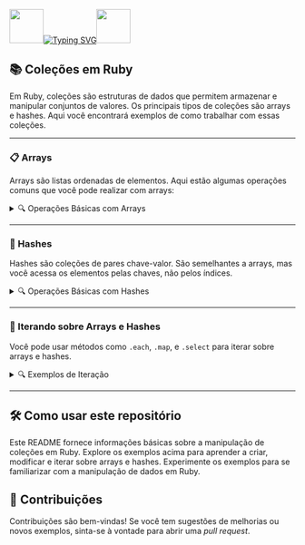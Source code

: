 <img align="margin-right: 100px;" src="https://static.wikia.nocookie.net/tibia/images/a/a9/Giant_Ruby.gif/revision/latest?cb=20181107134532&path-prefix=en&format=original" width="60" height="60">[![Typing SVG](https://readme-typing-svg.herokuapp.com?font=Oswald&weight=500&size=30&pause=1000&color=C00F0F&center=true&vCenter=true&width=435&lines=Collections+em+Ruby)](https://git.io/typing-svg)<img align="margin-left: 100px;" src="https://static.wikia.nocookie.net/tibia/images/a/a9/Giant_Ruby.gif/revision/latest?cb=20181107134532&path-prefix=en&format=original" width="60" height="60">

<h2>📚 Coleções em Ruby</h2>

Em Ruby, coleções são estruturas de dados que permitem armazenar e manipular conjuntos de valores. Os principais tipos de coleções são arrays e hashes. Aqui você encontrará exemplos de como trabalhar com essas coleções.

---

### 📋 Arrays

Arrays são listas ordenadas de elementos. Aqui estão algumas operações comuns que você pode realizar com arrays:

<details>
<summary>🔍 Operações Básicas com Arrays</summary>

```ruby
# Criando um array vazio
estados = []

# Adicionando elementos ao final do array
estados.push('espirito santo')

# Adicionando elementos em uma posição específica
estados.insert(0, 'acre', 1, 'amapá')

# Acessando elementos pelo índice
puts estados[0] # 'acre'

# Pegando o primeiro e o último elemento do array
puts estados.first # 'acre'
puts estados.last  # 'amapá'

# Contando o número de elementos no array
puts estados.count # 3

# Verificando se o array está vazio
puts estados.empty? # false

# Verificando se um elemento está presente no array
puts estados.include?('acre') # true

# Excluindo elementos
estados.delete_at(2) # Remove o elemento no índice 2
estados.pop          # Remove o último elemento
estados.shift        # Remove o primeiro elemento
```

</details>

---

### 📖 Hashes

Hashes são coleções de pares chave-valor. São semelhantes a arrays, mas você acessa os elementos pelas chaves, não pelos índices.

<details>
<summary>🔍 Operações Básicas com Hashes</summary>

```ruby
# Criando um hash vazio
capitais = Hash.new
# ou
capitais = {}

# Adicionando valores ao hash
capitais[:minas_gerais] = "belo horizonte"

# Verificando todas as chaves e valores
puts capitais.keys   # [:minas_gerais]
puts capitais.values # ["belo horizonte"]

# Deletando um valor do hash
capitais.delete(:minas_gerais)

# Verificando o tamanho do hash
puts capitais.size   # 0

# Verificando se o hash está vazio
puts capitais.empty? # true
```

</details>

---

### 🔁 Iterando sobre Arrays e Hashes

Você pode usar métodos como `.each`, `.map`, e `.select` para iterar sobre arrays e hashes.

<details>
<summary>🔍 Exemplos de Iteração</summary>

```ruby
# Iterando sobre um array
names = ['joao', 'manuel', 'maria']
name = 'leonardo'

names.each do |name|
  puts name
end

# O valor da variável `name` fora do bloco não é alterado
puts name # 'leonardo'

# Iterando sobre um hash
aulas = {'aula 1' => 'liberada', 'aula 2' => 'liberada', 'aula 3' => 'liberada', 'aula 4' => 'liberada'}
aulas.each do |key, value|
  puts "#{key} #{value}"
end

# Usando .map para transformar um array
array = [1, 2, 3, 4]
puts "\nExecutando .map e multiplicando cada item por 2"
new_array = array.map do |a|
  a * 2
end
puts "\nArray original: #{array}"
puts "\nNovo Array: #{new_array}"

# Usando .map! para modificar o array original
puts "\nExecutando .map! e multiplicando cada item por 2"
array.map! do |a|
  a * 2
end
puts "\nArray original após .map!: #{array}"

# Usando .select para filtrar elementos
array = [1, 2, 3, 4, 5, 6, 7, 8]
selection = array.select do |a|
  a >= 4
end
puts "\nSeleção de elementos maiores ou iguais a 4: #{selection}"

# Filtrando chaves e valores em um hash
hash = {0 => 'zero', 1 => 'um', 2 => 'dois', 3 => 'tres'}
puts 'Selecionando chaves com valores menores ou iguais a 0'
selection_key = hash.select do |key, value|
  key <= 0
end
puts selection_key
```

</details>

---

## 🛠️ Como usar este repositório

Este README fornece informações básicas sobre a manipulação de coleções em Ruby. Explore os exemplos acima para aprender a criar, modificar e iterar sobre arrays e hashes. Experimente os exemplos para se familiarizar com a manipulação de dados em Ruby.

## 🤝 Contribuições

Contribuições são bem-vindas! Se você tem sugestões de melhorias ou novos exemplos, sinta-se à vontade para abrir uma *pull request*.
